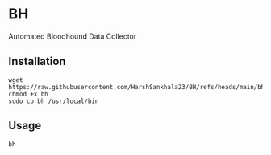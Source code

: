# BH
Automated Bloodhound Data Collector

## Installation

```
wget https://raw.githubusercontent.com/HarshSankhala23/BH/refs/heads/main/bh
chmod +x bh
sudo cp bh /usr/local/bin
```

## Usage
```
bh
```
